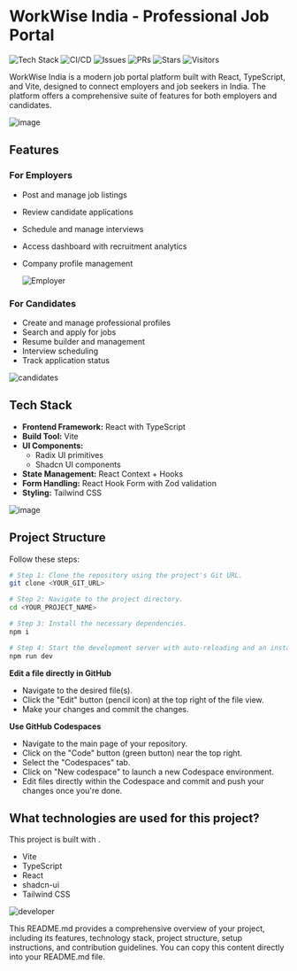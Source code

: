 # WorkWise India - Professional Job Portal


![Tech Stack](https://img.shields.io/badge/Built%20with-React%20%7C%20TypeScript%20%7C%20Vite%20%7C%20Tailwind-blue?style=for-the-badge&logo=react)
![CI/CD](https://img.shields.io/github/workflow/status/<Rakshithg6>/<workwise-recruitment-platform>/CI?style=for-the-badge&logo=github-actions)
![Issues](https://img.shields.io/github/issues/Rakshithg6/workwise-recruitment-platform?style=for-the-badge)
![PRs](https://img.shields.io/github/issues-pr/Rakshithg6/workwise-recruitment-platform?style=for-the-badge)
![Stars](https://img.shields.io/github/stars/Rakshithg6/workwise-recruitment-platform?style=for-the-badge)
![Visitors](https://komarev.com/ghpvc/?username=Rakshithg6&label=Profile%20views&color=blue&style=for-the-badge)

WorkWise India is a modern job portal platform built with React, TypeScript, and Vite, designed to connect employers and job seekers in India. The platform offers a comprehensive suite of features for both employers and candidates.

![image](https://github.com/user-attachments/assets/675ea7a3-64d3-4d57-a327-4d0a07fa875a)


## Features

### For Employers
- Post and manage job listings
- Review candidate applications
- Schedule and manage interviews
- Access dashboard with recruitment analytics
- Company profile management

  ![Employer](https://media2.giphy.com/media/v1.Y2lkPTc5MGI3NjExOGFjaHBycmRtMXVtNWVkZDBub3VrZjZhNmg1d2c2NXFlZWx6eXd3OSZlcD12MV9pbnRlcm5hbF9naWZfYnlfaWQmY3Q9Zw/kVh2PRDeRtr0rHAPkc/giphy.gif)


### For Candidates
- Create and manage professional profiles
- Search and apply for jobs
- Resume builder and management
- Interview scheduling
- Track application status

![candidates](https://media4.giphy.com/media/v1.Y2lkPTc5MGI3NjExMHJ0dzRmNHEzc3V0OG40dzBjZW9yNThvbzg4eGh0YzlheTQzNTN3OCZlcD12MV9pbnRlcm5hbF9naWZfYnlfaWQmY3Q9Zw/qNLVw5pjdIS10cItDe/giphy.gif)


## Tech Stack

- **Frontend Framework:** React with TypeScript
- **Build Tool:** Vite
- **UI Components:** 
  - Radix UI primitives
  - Shadcn UI components
- **State Management:** React Context + Hooks
- **Form Handling:** React Hook Form with Zod validation
- **Styling:** Tailwind CSS

![image](https://github.com/user-attachments/assets/31dc2639-b136-4ebc-85be-54aa1bc09b7a)


## Project Structure

Follow these steps:

```sh
# Step 1: Clone the repository using the project's Git URL.
git clone <YOUR_GIT_URL>

# Step 2: Navigate to the project directory.
cd <YOUR_PROJECT_NAME>

# Step 3: Install the necessary dependencies.
npm i

# Step 4: Start the development server with auto-reloading and an instant preview.
npm run dev
```

**Edit a file directly in GitHub**

- Navigate to the desired file(s).
- Click the "Edit" button (pencil icon) at the top right of the file view.
- Make your changes and commit the changes.

**Use GitHub Codespaces**

- Navigate to the main page of your repository.
- Click on the "Code" button (green button) near the top right.
- Select the "Codespaces" tab.
- Click on "New codespace" to launch a new Codespace environment.
- Edit files directly within the Codespace and commit and push your changes once you're done.

## What technologies are used for this project?

This project is built with .

- Vite
- TypeScript
- React
- shadcn-ui
- Tailwind CSS

![developer](https://media4.giphy.com/media/v1.Y2lkPTc5MGI3NjExYjYyNXZxaXh0M21mamtnNnpsbmFzbm03MmF2bTR2Ym90ZTkwa2tyYiZlcD12MV9pbnRlcm5hbF9naWZfYnlfaWQmY3Q9Zw/bGgsc5mWoryfgKBx1u/giphy.gif)


This README.md provides a comprehensive overview of your project, including its features, technology stack, project structure, setup instructions, and contribution guidelines. You can copy this content directly into your README.md file.
